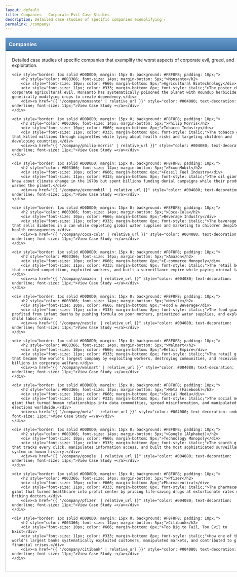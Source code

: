 ```yaml
---
layout: default
title: Companies - Corporate Evil Case Studies
description: Detailed case studies of specific companies exemplifying corporate exploitation and malfeasance
permalink: /company/
---
```


<div style="width: 760px; margin: 20px auto; background: #fff; border: 1px solid #CCC; padding: 20px;">
    <div style="background: linear-gradient(#6699CC, #4477AA); color: #fff; padding: 10px; font-weight: bold; font-size: 16px; border-bottom: 1px solid #003366; margin: -20px -20px 20px -20px;">Companies</div>
    <p>Detailed case studies of specific companies that exemplify the worst aspects of corporate evil, greed, and exploitation.</p>

    <div style="border: 1px solid #D0D0D0; margin: 15px 0; background: #F8F8F8; padding: 10px;">
        <h2 style="color: #003366; font-size: 14px; margin-bottom: 5px;">Monsanto</h2>
        <div style="font-size: 10px; color: #666; margin-bottom: 8px;">Agricultural Biotechnology</div>
        <div style="font-size: 11px; color: #333; margin-bottom: 8px; font-style: italic;">The poster child of corporate agricultural evil, Monsanto has systematically poisoned the planet with Roundup herbicide while genetically modifying crops to create dependency.</div>
        <div><a href="{{ '/company/monsanto' | relative_url }}" style="color: #004080; text-decoration: underline; font-size: 11px;">View Case Study →</a></div>
    </div>

    <div style="border: 1px solid #D0D0D0; margin: 15px 0; background: #F8F8F8; padding: 10px;">
        <h2 style="color: #003366; font-size: 14px; margin-bottom: 5px;">Philip Morris</h2>
        <div style="font-size: 10px; color: #666; margin-bottom: 8px;">Tobacco Industry</div>
        <div style="font-size: 11px; color: #333; margin-bottom: 8px; font-style: italic;">The tobacco giant that killed millions through cigarettes while lying about health risks and targeting children and developing countries.</div>
        <div><a href="{{ '/company/philip-morris' | relative_url }}" style="color: #004080; text-decoration: underline; font-size: 11px;">View Case Study →</a></div>
    </div>

    <div style="border: 1px solid #D0D0D0; margin: 15px 0; background: #F8F8F8; padding: 10px;">
        <h2 style="color: #003366; font-size: 14px; margin-bottom: 5px;">ExxonMobil</h2>
        <div style="font-size: 10px; color: #666; margin-bottom: 8px;">Fossil Fuel Industry</div>
        <div style="font-size: 11px; color: #333; margin-bottom: 8px; font-style: italic;">The oil giant that knew about climate change in the 1970s but spent billions funding denial campaigns while their products warmed the planet.</div>
        <div><a href="{{ '/company/exxonmobil' | relative_url }}" style="color: #004080; text-decoration: underline; font-size: 11px;">View Case Study →</a></div>
    </div>

    <div style="border: 1px solid #D0D0D0; margin: 15px 0; background: #F8F8F8; padding: 10px;">
        <h2 style="color: #003366; font-size: 14px; margin-bottom: 5px;">Coca-Cola</h2>
        <div style="font-size: 10px; color: #666; margin-bottom: 8px;">Beverage Industry</div>
        <div style="font-size: 11px; color: #333; margin-bottom: 8px; font-style: italic;">The beverage giant that sells diabetes in a can while depleting global water supplies and marketing to children despite health consequences.</div>
        <div><a href="{{ '/company/coca-cola' | relative_url }}" style="color: #004080; text-decoration: underline; font-size: 11px;">View Case Study →</a></div>
    </div>

    <div style="border: 1px solid #D0D0D0; margin: 15px 0; background: #F8F8F8; padding: 10px;">
        <h2 style="color: #003366; font-size: 14px; margin-bottom: 5px;">Amazon</h2>
        <div style="font-size: 10px; color: #666; margin-bottom: 8px;">E-commerce Monopoly</div>
        <div style="font-size: 11px; color: #333; margin-bottom: 8px; font-style: italic;">The retail behemoth that crushed competition, exploited workers, and built a surveillance empire while paying minimal taxes.</div>
        <div><a href="{{ '/company/amazon' | relative_url }}" style="color: #004080; text-decoration: underline; font-size: 11px;">View Case Study →</a></div>
    </div>

    <div style="border: 1px solid #D0D0D0; margin: 15px 0; background: #F8F8F8; padding: 10px;">
        <h2 style="color: #003366; font-size: 14px; margin-bottom: 5px;">Nestle</h2>
        <div style="font-size: 10px; color: #666; margin-bottom: 8px;">Food & Beverage</div>
        <div style="font-size: 11px; color: #333; margin-bottom: 8px; font-style: italic;">The food giant that profited from infant deaths by pushing formula on poor mothers, privatized water supplies, and exploited child labor.</div>
        <div><a href="{{ '/company/nestle' | relative_url }}" style="color: #004080; text-decoration: underline; font-size: 11px;">View Case Study →</a></div>
    </div>

    <div style="border: 1px solid #D0D0D0; margin: 15px 0; background: #F8F8F8; padding: 10px;">
        <h2 style="color: #003366; font-size: 14px; margin-bottom: 5px;">Walmart</h2>
        <div style="font-size: 10px; color: #666; margin-bottom: 8px;">Retail Empire</div>
        <div style="font-size: 11px; color: #333; margin-bottom: 8px; font-style: italic;">The retail giant that became the world's largest company by exploiting workers, destroying communities, and receiving billions in corporate welfare.</div>
        <div><a href="{{ '/company/walmart' | relative_url }}" style="color: #004080; text-decoration: underline; font-size: 11px;">View Case Study →</a></div>
    </div>

    <div style="border: 1px solid #D0D0D0; margin: 15px 0; background: #F8F8F8; padding: 10px;">
        <h2 style="color: #003366; font-size: 14px; margin-bottom: 5px;">Meta (Facebook)</h2>
        <div style="font-size: 10px; color: #666; margin-bottom: 8px;">Social Media</div>
        <div style="font-size: 11px; color: #333; margin-bottom: 8px; font-style: italic;">The social media giant that turned human relationships into data commodities, spread misinformation, and manipulated elections worldwide.</div>
        <div><a href="{{ '/company/meta' | relative_url }}" style="color: #004080; text-decoration: underline; font-size: 11px;">View Case Study →</a></div>
    </div>

    <div style="border: 1px solid #D0D0D0; margin: 15px 0; background: #F8F8F8; padding: 10px;">
        <h2 style="color: #003366; font-size: 14px; margin-bottom: 5px;">Google (Alphabet)</h2>
        <div style="font-size: 10px; color: #666; margin-bottom: 8px;">Technology Monopoly</div>
        <div style="font-size: 11px; color: #333; margin-bottom: 8px; font-style: italic;">The search giant that tracks every click, manipulates information access, and built the most sophisticated surveillance system in human history.</div>
        <div><a href="{{ '/company/google' | relative_url }}" style="color: #004080; text-decoration: underline; font-size: 11px;">View Case Study →</a></div>
    </div>

    <div style="border: 1px solid #D0D0D0; margin: 15px 0; background: #F8F8F8; padding: 10px;">
        <h2 style="color: #003366; font-size: 14px; margin-bottom: 5px;">Pfizer</h2>
        <div style="font-size: 10px; color: #666; margin-bottom: 8px;">Pharmaceutical</div>
        <div style="font-size: 11px; color: #333; margin-bottom: 8px; font-style: italic;">The pharmaceutical giant that turned healthcare into profit center by pricing life-saving drugs at extortionate rates while bribing doctors.</div>
        <div><a href="{{ '/company/pfizer' | relative_url }}" style="color: #004080; text-decoration: underline; font-size: 11px;">View Case Study →</a></div>
    </div>

    <div style="border: 1px solid #D0D0D0; margin: 15px 0; background: #F8F8F8; padding: 10px;">
        <h2 style="color: #003366; font-size: 14px; margin-bottom: 5px;">Citibank</h2>
        <div style="font-size: 10px; color: #666; margin-bottom: 8px;">Too Big to Fail, Too Evil to Exist</div>
        <div style="font-size: 11px; color: #333; margin-bottom: 8px; font-style: italic;">How one of the world's largest banks systematically exploited customers, manipulated markets, and contributed to global financial crises.</div>
        <div><a href="{{ '/company/citibank' | relative_url }}" style="color: #004080; text-decoration: underline; font-size: 11px;">View Case Study →</a></div>
    </div>
</div>
